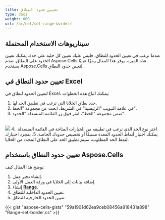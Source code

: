 ```yaml
---
title: تعيين حدود النطاق
type: docs
weight: 600
url: /ar/net/set-range-border/
---
```


## **سيناريوهات الاستخدام المحتملة**
عندما ترغب في تعيين الحدود للنطاق، فليس عليك تعيين كل خلية على حدة. يمكنك تعيين الحدود على النطاق. تقدم Aspose.Cells هذه الميزة.
يوفر هذا المقال رمزًا عينيًا يستخدم Aspose.Cells لتعيين حدود النطاق.

## **تعيين حدود النطاق في Excel**
لتعيين الحدود لنطاق في Excel، يمكنك اتباع هذه الخطوات:
1. حدد نطاق الخلايا التي ترغب في تطبيق الحد لها.
2. في علامة التبويب "الرئيسية" في الشريط، ابحث عن مجموعة "الخط".
3. ضمن مجموعة "الخط"، انقر فوق زر القائمة المنسدلة "الحدود".
<br>
<img src="border.png" />
4. اختر نوع الحد الذي ترغب في تطبيقه من الخيارات المتاحة في القائمة المنسدلة. يمكنك اختيار أنماط الحدود المعدة مسبقًا أو تخصيص حدودك الخاصة.
5. بمجرد اختيارك لنمط الحد المطلوب، سيتم تطبيق الحد على النطاق المحدد من الخلايا.

## **تعيين حدود النطاق باستخدام Aspose.Cells**
يوضح هذا المثال كيف:

1. إنشاء دفتر عمل.
1. إضافة بيانات إلى الخلايا في ورقة العمل الأولى.
1. إنشاء [**Range**](https://reference.aspose.com/cells/net/aspose.cells/range).
1. تعيين الحدود الداخلية للنطاق.
1. تعيين الحدود الخارجية للنطاق.

{{< gist "aspose-cells-gists" "59a1901d62ea9ceb08456a818431a898" "Range-set-border.cs" >}}
